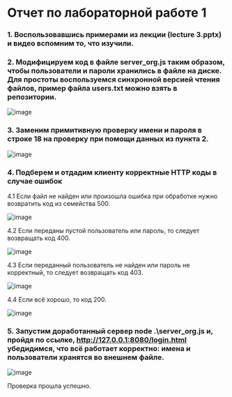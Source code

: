 # Отчет по лабораторной работе 1
### 1. Воспользовавшись примерами из лекции (lecture 3.pptx) и видео вспомним то, что изучили. 
### 2. Модифицируем код в файле server_org.js таким образом, чтобы пользователи и пароли хранились в файле на диске. Для простоты воспользуемся синхронной версией чтения файлов, пример файла users.txt можно взять в репозитории.

 ![image](https://user-images.githubusercontent.com/91749695/149932111-06b48996-905c-4cf5-a0a5-3bbf6c6110d4.png)

### 3. Заменим примитивную проверку имени и пароля в строке 18 на проверку при помощи данных из пункта 2.

 ![image](https://user-images.githubusercontent.com/91749695/149932197-c9a6d901-2c2f-4136-880e-298fc6e7bffc.png)

### 4. Подберем и отдадим клиенту корректные HTTP коды в случае ошибок
4.1 Если файл не найден или произошла ошибка при обработке нужно возвратить код из семейства 500.
 
![image](https://user-images.githubusercontent.com/91749695/149932220-cb8d9460-4ccd-40c2-b8b7-e52daf288a50.png)

4.2 Если переданы пустой пользователь или пароль, то следует возвращать код 400. 

![image](https://user-images.githubusercontent.com/91749695/149932264-ce07aab5-0143-4c04-a3ca-7ed52648f573.png)

4.3 Если переданный пользователь не найден или пароль не корректный, то следует возвращать код 403.

![image](https://user-images.githubusercontent.com/91749695/149932280-7c25d20e-fd66-4dd5-b848-df5b826dbd05.png)
 
4.4 Если всё хорошо, то код 200.

![image](https://user-images.githubusercontent.com/91749695/149932292-ec0af487-e596-441d-93cd-4d3a4ebd96ea.png)

### 5. Запустим доработанный сервер node .\server_org.js и, пройдя по ссылке, http://127.0.0.1:8080/login.html убедидимся, что всё работает корректно: имена и пользователи хранятся во внешнем файле.

![image](https://user-images.githubusercontent.com/91749695/149932374-c414bed2-eae2-4e18-92ff-28682d9d2d83.png)

Проверка прошла успешно.
